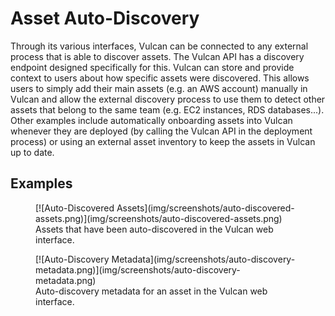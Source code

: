 # Asset Auto-Discovery

Through its various interfaces, Vulcan can be connected to any external process that is able to discover assets. The Vulcan API has a discovery endpoint designed specifically for this. Vulcan can store and provide context to users about how specific assets were discovered. This allows users to simply add their main assets (e.g. an AWS account) manually in Vulcan and allow the external discovery process to use them to detect other assets that belong to the same team (e.g. EC2 instances, RDS databases...). Other examples include automatically onboarding assets into Vulcan whenever they are deployed (by calling the Vulcan API in the deployment process) or using an external asset inventory to keep the assets in Vulcan up to date.

## Examples

<figure markdown>
  [![Auto-Discovered Assets](img/screenshots/auto-discovered-assets.png)](img/screenshots/auto-discovered-assets.png)
  <figcaption>Assets that have been auto-discovered in the Vulcan web interface.</figcaption>
</figure>

<figure markdown>
  [![Auto-Discovery Metadata](img/screenshots/auto-discovery-metadata.png)](img/screenshots/auto-discovery-metadata.png)
  <figcaption>Auto-discovery metadata for an asset in the Vulcan web interface.</figcaption>
</figure>
